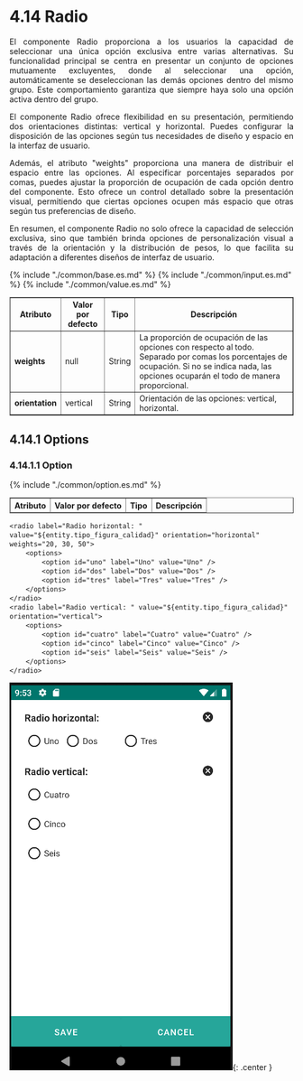 # 4.14 Radio
<div style="text-align: justify;">
<p>El componente Radio proporciona a los usuarios la capacidad de seleccionar una única opción exclusiva entre varias alternativas. Su funcionalidad principal se centra en presentar un conjunto de opciones mutuamente excluyentes, donde al seleccionar una opción, automáticamente se deseleccionan las demás opciones dentro del mismo grupo. Este comportamiento garantiza que siempre haya solo una opción activa dentro del grupo.</p>
<p>El componente Radio ofrece flexibilidad en su presentación, permitiendo dos orientaciones distintas: vertical y horizontal. Puedes configurar la disposición de las opciones según tus necesidades de diseño y espacio en la interfaz de usuario.</p>
<p>Además, el atributo "weights" proporciona una manera de distribuir el espacio entre las opciones. Al especificar porcentajes separados por comas, puedes ajustar la proporción de ocupación de cada opción dentro del componente. Esto ofrece un control detallado sobre la presentación visual, permitiendo que ciertas opciones ocupen más espacio que otras según tus preferencias de diseño.</p>
<p>En resumen, el componente Radio no solo ofrece la capacidad de selección exclusiva, sino que también brinda opciones de personalización visual a través de la orientación y la distribución de pesos, lo que facilita su adaptación a diferentes diseños de interfaz de usuario.</p>
</div>
<table border="1">
    <thead>
        <tr>
            <th colspan="2">Atributo</th>
            <th>Valor por defecto</th>
            <th>Tipo</th>
            <th>Descripción</th>
         </tr>
    </thead>
    <tbody>
        {% include "./common/base.es.md" %}
        {% include "./common/input.es.md" %}
        {% include "./common/value.es.md" %}
        <tr>
            <td colspan="2"><strong>weights</strong></td>
            <td>null</td>
            <td>String</td>
            <td>La proporción de ocupación de las opciones con respecto al todo. Separado por comas los porcentajes de ocupación. Si no se indica nada, las opciones ocuparán el todo de manera proporcional.</td>
        </tr>
        <tr>
            <td colspan="2"><strong>orientation</strong></td>
            <td>vertical</td>
            <td>String</td>
            <td>Orientación de las opciones: vertical, horizontal.</td>
        </tr>
    </tbody>
</table>

## 4.14.1 Options

### 4.14.1.1 Option
<table border="1">
    <thead>
        <tr>
            <th colspan="2">Atributo</th>
            <th>Valor por defecto</th>
            <th>Tipo</th>
            <th>Descripción</th>
         </tr>
    </thead>
    <tbody>
        {% include "./common/option.es.md" %}
   </tbody>
</table>

    <radio label="Radio horizontal: " value="${entity.tipo_figura_calidad}" orientation="horizontal" weights="20, 30, 50">
        <options>
            <option id="uno" label="Uno" value="Uno" />
            <option id="dos" label="Dos" value="Dos" />
            <option id="tres" label="Tres" value="Tres" />
        </options>
    </radio>
    <radio label="Radio vertical: " value="${entity.tipo_figura_calidad}" orientation="vertical">
        <options>
            <option id="cuatro" label="Cuatro" value="Cuatro" />
            <option id="cinco" label="Cinco" value="Cinco" />
            <option id="seis" label="Seis" value="Seis" />
        </options>
    </radio>

![img.png](../img/radio.png){: .center } 
